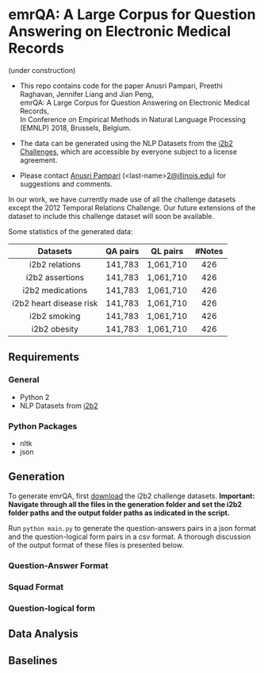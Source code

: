 # emrQA: A Large Corpus for Question Answering on Electronic Medical Records
(under construction)

- This repo contains code for the paper
Anusri Pampari, Preethi Raghavan, Jennifer Liang and Jian Peng,  
emrQA: A Large Corpus for Question Answering on Electronic Medical Records,  
In Conference on Empirical Methods in Natural Language Processing (EMNLP) 2018, Brussels, Belgium.

- The data can be generated using the NLP Datasets from the [i2b2 Challenges][i2b2-datasets], which are accessible by everyone subject to a license agreement. 
- Please contact [Anusri Pampari][anusri-home] (\<last-name\>2@illinois.edu)  for suggestions and comments.


In our work, we have currently made use of all the challenge datasets except the 2012 Temporal Relations Challenge. Our future extensions of the dataset to include this challenge dataset  will soon be available. 


Some statistics of the generated data:

| Datasets | QA pairs | QL pairs | #Notes | 
| :------: | :------: | :------: | :----: | 
| i2b2 relations | 141,783 | 1,061,710 | 426 |
| i2b2 assertions | 141,783 | 1,061,710 | 426 |
| i2b2 medications | 141,783 | 1,061,710 | 426 |
| i2b2 heart disease risk | 141,783 | 1,061,710 | 426 |
| i2b2 smoking | 141,783 | 1,061,710 | 426 |
| i2b2 obesity | 141,783 | 1,061,710 | 426 |



## Requirements

### General
- Python 2
- NLP Datasets from [i2b2][i2b2-datasets]

### Python Packages
- nltk
- json


## Generation

To generate emrQA, first [download](#downloading-i2b2) the i2b2 challenge datasets. **Important: Navigate through all the files in the generation folder and set the i2b2 folder paths and the output folder paths as indicated in the script.** 
  
Run `python main.py` to generate the question-answers pairs in a json format and the question-logical form pairs in a csv format.  A thorough discussion of the output format of these files is presented below.

### Question-Answer Format


### Squad Format


### Question-logical form



## Data Analysis

## Baselines

[i2b2-datasets]: https://www.i2b2.org/NLP/DataSets/
[anusri-home]: https://www.linkedin.com/in/anusri-pampari-594bb5126/
